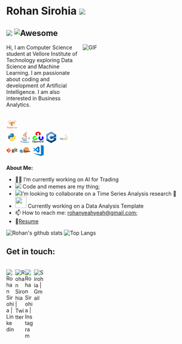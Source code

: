 # Rohan Sirohia&nbsp;<img src="https://s7.gifyu.com/images/giphyd453822f10cd1ba6.gif" width="30px"> 
![](https://visitor-badge.glitch.me/badge?page_id=RohanTrix.RohanTrix) ![Awesome](https://cdn.rawgit.com/sindresorhus/awesome/d7305f38d29fed78fa85652e3a63e154dd8e8829/media/badge.svg)
---
<img align="right" alt="GIF" src="https://media.giphy.com/media/y3wBjXMffuFjy/giphy.gif" width="300px" height="300px" />
Hi, I am Computer Science student at Vellore Institute of Technology exploring Data Science and Machine Learning. I am passionate about coding and development of Artificial Intelligence. I am also interested in Business Analytics.

<code><img height="30" src="https://raw.githubusercontent.com/github/explore/80688e429a7d4ef2fca1e82350fe8e3517d3494d/topics/tensorflow/tensorflow.png"> </code><code><img height="30" src="https://raw.githubusercontent.com/github/explore/80688e429a7d4ef2fca1e82350fe8e3517d3494d/topics/python/python.png"></code> <code><img height="30" src="https://raw.githubusercontent.com/github/explore/80688e429a7d4ef2fca1e82350fe8e3517d3494d/topics/java/java.png"></code> <code><img height="30" src="https://raw.githubusercontent.com/github/explore/80688e429a7d4ef2fca1e82350fe8e3517d3494d/topics/opencv/opencv.png"></code> <code><img height="30" src="https://raw.githubusercontent.com/github/explore/80688e429a7d4ef2fca1e82350fe8e3517d3494d/topics/cpp/cpp.png"></code> <code><img height="30" src="https://raw.githubusercontent.com/github/explore/80688e429a7d4ef2fca1e82350fe8e3517d3494d/topics/mysql/mysql.png"></code> <code><img height="30" src="https://raw.githubusercontent.com/github/explore/80688e429a7d4ef2fca1e82350fe8e3517d3494d/topics/git/git.png"></code> <code><img height="30" src="https://raw.githubusercontent.com/github/explore/80688e429a7d4ef2fca1e82350fe8e3517d3494d/topics/scikit-learn/scikit-learn.png"></code> <code><img height="30" src="https://raw.githubusercontent.com/github/explore/80688e429a7d4ef2fca1e82350fe8e3517d3494d/topics/visual-studio-code/visual-studio-code.png"></code>
---

**About Me:**

- 👨‍💻 I’m currently working on AI for Trading
- <img src="https://github.com/TheDudeThatCode/TheDudeThatCode/blob/master/Assets/Rocket.gif" width="18px"> Code and memes are my thing; 
- <img src="https://github.com/TheDudeThatCode/TheDudeThatCode/blob/master/Assets/Developer.gif" width="30px">I’m looking to collaborate on a Time Series Analysis research 🤝
- <img src="https://media.giphy.com/media/3oKIPEqDGUULpEU0aQ/giphy.gif" width="30px" height="30px"> Currently working on a Data Analysis Template
- 📫 How to reach me: rohanyeahyeah@gmail.com;
- 📝[Resume](https://drive.google.com/file/d/17iVaL2ACm8TxjsRJPrcJczY32utRKhFF/view?usp=sharing)

![Rohan's github stats](https://github-readme-stats.vercel.app/api?username=RohanTrix&show_icons=true&theme=radical) ![Top Langs](https://github-readme-stats.vercel.app/api/top-langs/?username=RohanTrix&layout=compact&theme=dark)

## Get in touch:
<br>

  <a href="https://www.linkedin.com/in/rohan-sirohia">
    <img align="left" alt="Rohan Sirohia | Linkedin" width="24px" src="https://github.com/TheDudeThatCode/TheDudeThatCode/blob/master/Assets/Linkedin.svg" />
  </a>
  <a href="https://twitter.com/sirohia_rohan">
    <img align="left" alt="Rohan Sirohia | Twitter" width="26px" src="https://github.com/TheDudeThatCode/TheDudeThatCode/blob/master/Assets/Twitter.svg" />
  </a>
  <a href="https://www.instagram.com/thedudethatcode/rohansirohia">
    <img align="left" alt="Rohan Sirohia | Instagram" width="24px" src="https://github.com/TheDudeThatCode/TheDudeThatCode/blob/master/Assets/Instagram.svg" />
  </a>
  <a href="mailto:rohanyeahyeah@gmail.com">
    <img align="left" alt="Sirohia | Gmail" width="26px" src="https://github.com/TheDudeThatCode/TheDudeThatCode/blob/master/Assets/Gmail.svg" />
  </a>
